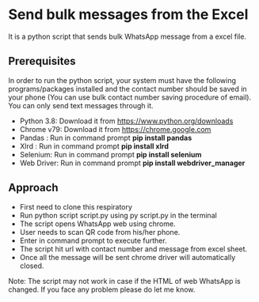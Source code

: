# Send bulk messages from the Excel

It is a python script that sends bulk WhatsApp message from a excel file.


## Prerequisites

In order to run the python script, your system must have the following programs/packages installed and the contact number should be saved in your phone (You can use bulk contact number saving procedure of email). You can only send text messages through it.
* Python 3.8: Download it from https://www.python.org/downloads
* Chrome v79: Download it from https://chrome.google.com
* Pandas : Run in command prompt **pip install pandas**
* Xlrd : Run in command prompt **pip install xlrd**
* Selenium: Run in command prompt **pip install selenium** 
* Web Driver: Run in command prompt **pip install webdriver_manager**

## Approach
* First need to clone this respiratory
* Run python script script.py using py script.py in the terminal
* The script opens WhatsApp web using chrome.
* User needs to scan QR code from his/her phone.
* Enter in command prompt to execute further.
* The script hit url with contact number and message from excel sheet.
* Once all the message will be sent chrome driver will automatically closed.



Note: The script may not work in case if the HTML of web WhatsApp is changed. If you face any problem please do let me know.
